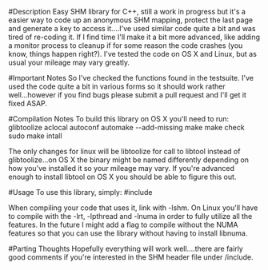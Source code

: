 #Description
Easy SHM library for C++, still a work in progress but it's 
a easier way to code up an anonymous SHM mapping, protect
the last page and generate a key to access it....I've used
similar code quite a bit and was tired of re-coding it.  If
I find time I'll make it a bit more advanced, like adding
a monitor process to cleanup if for some reason the code
crashes (you know, things happen right?).  I've tested the
code on OS X and Linux, but as usual your mileage may vary
greatly.

#Important Notes
So I've checked the functions found in the testsuite.  I've
used the code quite a bit in various forms so it should work
rather well...however if you find bugs please submit a pull
request and I'll get it fixed ASAP.

#Compilation Notes
To build this library on OS X you'll need to run: 
glibtoolize
aclocal
autoconf
automake --add-missing
make
make check
sudo make intall

The only changes for linux will be libtoolize for 
call to libtool instead of glibtoolize...on OS X
the binary might be named differently depending 
on how you've installed it so your mileage may 
vary.  If you're advanced enough to install libtool
on OS X you should be able to figure this out.


#Usage
To use this library, simply:
\#include <shm>

When compiling your code that uses it, link with -lshm.  On 
Linux you'll have to compile with the -lrt, -lpthread and 
-lnuma in order to fully utilize all the features.  In 
the future I might add a flag to compile without the NUMA
features so that you can use the library without having 
to install libnuma.

#Parting Thoughts
Hopefully everything will work well....there are fairly good comments
if you're interested in the SHM header file under /include.


